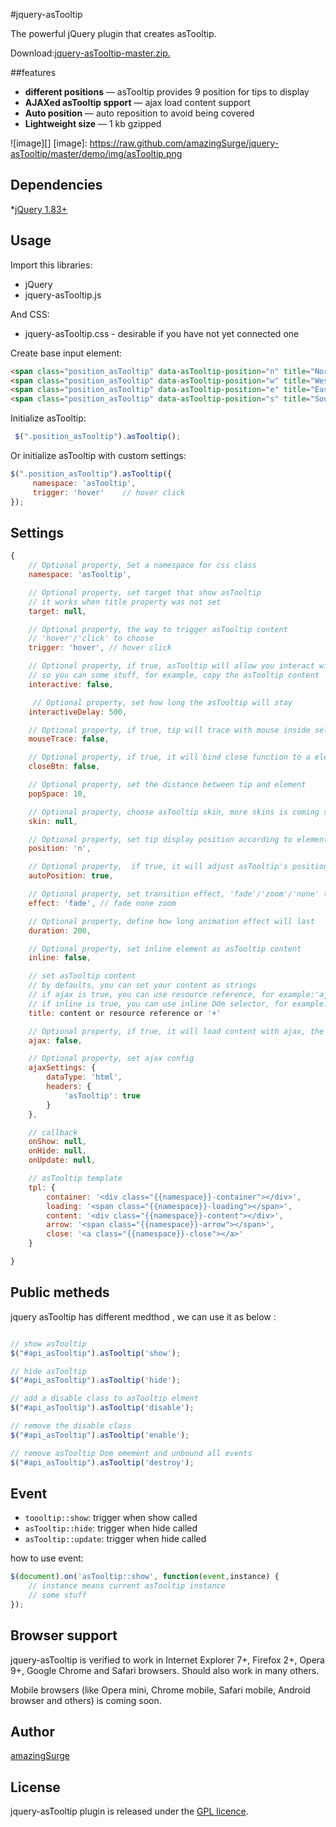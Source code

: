 #jquery-asTooltip

The powerful jQuery plugin that creates asTooltip. 

Download:<a href="https://github.com/amazingSurge/jquery-asTooltip/archive/master.zip">jquery-asTooltip-master.zip.</a>

##features

* **different positions** — asTooltip provides 9 position for tips to display
* **AJAXed asTooltip spport** — ajax load content support
* **Auto position** — auto reposition to avoid being covered
* **Lightweight size** — 1 kb gzipped

![image][]
 [image]: https://raw.github.com/amazingSurge/jquery-asTooltip/master/demo/img/asTooltip.png


## Dependencies
*<a href="http://jquery.com/" target="_blank">jQuery 1.83+</a>


## Usage

Import this libraries:
* jQuery
* jquery-asTooltip.js

And CSS:
* jquery-asTooltip.css - desirable if you have not yet connected one


Create base input element:
```html
<span class="position_asTooltip" data-asTooltip-position="n" title="North">North</span>                   
<span class="position_asTooltip" data-asTooltip-position="w" title="West">West</span>
<span class="position_asTooltip" data-asTooltip-position="e" title="East">East</span>                  
<span class="position_asTooltip" data-asTooltip-position="s" title="South">South</span>
```

Initialize asTooltip:
```javascript
 $(".position_asTooltip").asTooltip();
```

Or initialize asTooltip with custom settings:
```javascript
$(".position_asTooltip").asTooltip({
     namespace: 'asTooltip',
     trigger: 'hover'    // hover click
});
```

## Settings

```javascript
{   
    // Optional property, Set a namespace for css class
    namespace: 'asTooltip',

    // Optional property, set target that show asTooltip 
    // it works when title property was not set
    target: null, 

    // Optional property, the way to trigger asTooltip content
    // 'hover'/'click' to choose
    trigger: 'hover', // hover click

    // Optional property, if true, asTooltip will allow you interact with it 
    // so you can some stuff, for example, copy the asTooltip content
    interactive: false,

     // Optional property, set how long the asTooltip will stay  
    interactiveDelay: 500,

    // Optional property, if true, tip will trace with mouse inside selected element
    mouseTrace: false,

    // Optional property, if true, it will bind close function to a element
    closeBtn: false,

    // Optional property, set the distance between tip and element 
    popSpace: 10, 

    // Optional property, choose asTooltip skin, more skins is coming soon
    skin: null,

    // Optional property, set tip display position according to element
    position: 'n',

    // Optional property,  if true, it will adjust asTooltip's position when asTooltip occur collisions with viewport
    autoPosition: true,

    // Optional property, set transition effect, 'fade'/'zoom'/'none' to choose, more effects are coming soon
    effect: 'fade', // fade none zoom

    // Optional property, define how long animation effect will last
    duration: 200,

    // Optional property, set inline element as asTooltip content
    inline: false,

    // set asTooltip content
    // by defaults, you can set your content as strings
    // if ajax is true, you can use resource reference, for example:'ajax.txt'
    // if inline is true, you can use inline DOm selector, for example: '#id', or '+', means select current element's next sibling element
    title: content or resource reference or '+'

    // Optional property, if true, it will load content with ajax, the url attached in element's title property
    ajax: false,

    // Optional property, set ajax config
    ajaxSettings: {
        dataType: 'html',
        headers: {
            'asTooltip': true
        }
    },

    // callback
    onShow: null,
    onHide: null,
    onUpdate: null,

    // asTooltip template
    tpl: {
        container: '<div class="{{namespace}}-container"></div>',
        loading: '<span class="{{namespace}}-loading"></span>',
        content: '<div class="{{namespace}}-content"></div>',
        arrow: '<span class="{{namespace}}-arrow"></span>',
        close: '<a class="{{namespace}}-close"></a>'
    }

}
```

## Public metheds

jquery asTooltip has different medthod , we can use it as below :
```javascript

// show asTooltip 
$("#api_asTooltip").asTooltip('show');

// hide asTooltip 
$("#api_asTooltip").asTooltip('hide');

// add a disable class to asTooltip elment
$("#api_asTooltip").asTooltip('disable');

// remove the disable class
$("#api_asTooltip").asTooltip('enable');

// remove asTooltip Dom emement and unbound all events 
$("#api_asTooltip").asTooltip('destroy');
```


## Event

* <code>toooltip::show</code>: trigger when show called
* <code>asTooltip::hide</code>: trigger when hide called
* <code>asTooltip::update</code>: trigger when hide called

how to use event:
```javascript
$(document).on('asTooltip::show', function(event,instance) {
    // instance means current asTooltip instance 
    // some stuff
});
```


## Browser support
jquery-asTooltip is verified to work in Internet Explorer 7+, Firefox 2+, Opera 9+, Google Chrome and Safari browsers. Should also work in many others.

Mobile browsers (like Opera mini, Chrome mobile, Safari mobile, Android browser and others) is coming soon.


## Author
[amazingSurge](http://amazingSurge.com)

## License
jquery-asTooltip plugin is released under the <a href="https://github.com/amazingSurge/jquery-asTooltip/blob/master/LICENCE.GPL" target="_blank">GPL licence</a>.

